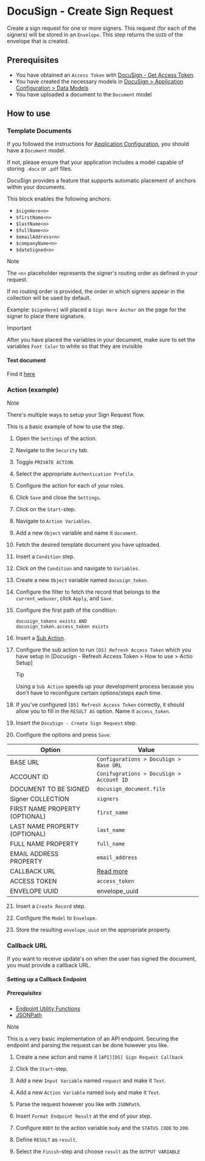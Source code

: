 # DocuSign - Create Sign Request

Create a sign request for one or more signers. This request (for each of the signers) will be stored in an `Envelope`.
This step returns the `UUID` of the envelope that is created.

## Prerequisites

- You have obtained an `Access Token` with [DocuSign - Get Access Token](../docusign-get-access-token/readme.md).
- You have created the necessary models in [DocuSign > Application Configuration > Data Models](../../readme.md#application-configuration#data-models)
- You have uploaded a document to the `Document` model

## How to use

### Template Documents

If you followed the instructions for [Application Configuration](../../readme.md#application-configuration), you should have a `Document` model.

If not, please ensure that your application includes a model capable of storing `.docx` or `.pdf` files.

DocuSign provides a feature that supports automatic placement of anchors within your documents.

This block enables the following anchors:

- `$signHere<n>`
- `$firstName<n>`
- `$lastName<n>`
- `$fullName<n>`
- `$emailAddress<n>`
- `$companyName<n>`
- `$dateSigned<n>`

> [!NOTE]
> The `<n>` placeholder represents the signer's routing order as defined in your request.
>
> If no routing order is provided, the order in which signers appear in the collection will be used by default.
>
> Example: `$signHere1` will placed a `Sign Here Anchor` on the page for the signer to place there signature.

> [!IMPORTANT]
> After you have placed the variables in your document, make sure to set the variables `Font Color` to white so that they are invisible

#### Test document

Find it [here](../../templates/docusign_template.docx)

### Action (example)

> [!NOTE]
> There's multiple ways to setup your Sign Request flow.
>
> This is a basic example of how to use the step.

1. Open the `Settings` of the action.

2. Navigate to the `Security` tab.

3. Toggle `PRIVATE ACTION`.

4. Select the appropriate `Authentication Profile`.

5. Configure the action for each of your roles.

6. Click `Save` and close the `Settings`.

7. Click on the `Start`-step.

8. Navigate to `Action Variables`.

9. Add a new `Object` variable and name it `document`.

10. Fetch the desired template document you have uploaded.

11. Insert a `Condition` step.

12. Click on the `Condition` and navigate to `Variables`.

13. Create a new `Object` variable named `docusign_token`.

14. Configure the filter to fetch the record that belongs to the `current_webuser`, click `Apply`, and `Save`.

15. Configure the first path of the condition:

    ```text
    docusign_tokens exists AND
    docusign_token.access_token exists
    ```

16. Insert a [Sub Action](https://my.bettyblocks.com/block-store/a390d91f-f284-4134-b854-38312e8297ff).

17. Configure the sub action to run `[DS] Refresh Access Token` which you have setup in [Docusign - Refresh Access Token > How to use > Actio Setup]

    > [!TIP]
    > Using a `Sub Action` speeds up your development process because you don't have to reconfigure certain options/steps each time.

18. If you've configured `[DS] Refresh Access Token` correctly, it should allow you to fill in the `RESULT AS` option. Name it `access_token`.

19. Insert the `DocuSign - Create Sign Request` step.

20. Configure the options and press `Save`:

| Option                         | Value                                    |
| ------------------------------ | ---------------------------------------- |
| BASE URL                       | `Configurations > DocuSign > Base URL`   |
| ACCOUNT ID                     | `Conifugrations > DocuSign > Account ID` |
| DOCUMENT TO BE SIGNED          | `docusign_document.file`                 |
| Signer COLLECTION              | `signers`                                |
| FIRST NAME PROPERTY (OPTIONAL) | `first_name`                             |
| LAST NAME PROPERTY (OPTIONAL)  | `last_name`                              |
| FULL NAME PROPERTY             | `full_name`                              |
| EMAIL ADDRESS PROPERTY         | `email_address`                          |
| CALLBACK URL                   | [Read more](./readme.md#callback_url)    |
| ACCESS TOKEN                   | `access_token`                           |
| ENVELOPE UUID                  | envelope_uuid                            |

21. Insert a `Create Record` step.

22. Configure the `Model` to `Envelope`.

23. Store the resulting `envelope_uuid` on the appropriate property.

### Callback URL

If you want to receive update's on when the user has signed the document, you must provide a callback URL.

#### Setting up a Callback Endpoint

##### Prerequisites

- [Endpoint Utility Functions](https://my.bettyblocks.com/block-store/01022068-32f9-4e71-983f-ea3dc365d013)
- [JSONPath](https://my.bettyblocks.com/block-store/4a8a0dac-724d-4034-833e-b16053ebcbdf)

> [!NOTE]
> This is a very basic implementation of an API endpoint.
> Securing the endpoint and parsing the request can be done however you like.

1. Create a new action and name it `[API][DS] Sign Request Callback`

2. Click the `Start`-step.

3. Add a new `Input Variable` named `request` and make it `Text`.

4. Add a new `Action Variable` named `body` and make it `Text`.

5. Parse the request however you like with `JSONPath`.

6. Insert `Format Endpoint Result` at the end of your step.

7. Configure `BODY` to the action variable `body` and the `STATUS CODE` to `200`.

8. Define `RESULT` as `result`.

9. Select the `Finish`-step and choose `result` as the `OUTPUT VARIABLE`
